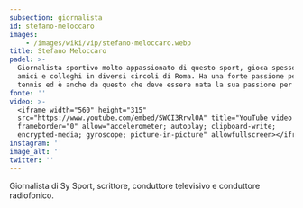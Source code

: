 ```yaml
---
subsection: giornalista
id: stefano-meloccaro
images: 
    - /images/wiki/vip/stefano-meloccaro.webp
title: Stefano Meloccaro
padel: >-
  Giornalista sportivo molto appassionato di questo sport, gioca spesso con
  amici e colleghi in diversi circoli di Roma. Ha una forte passione per il
  tennis ed è anche da questo che deve essere nata la sua passione per il padel.
fonte: ''
video: >-
  <iframe width="560" height="315"
  src="https://www.youtube.com/embed/SWCI3Rrwl0A" title="YouTube video player"
  frameborder="0" allow="accelerometer; autoplay; clipboard-write;
  encrypted-media; gyroscope; picture-in-picture" allowfullscreen></iframe>
instagram: ''
image_alt: ''
twitter: ''
---
```

Giornalista di Sy Sport, scrittore, conduttore televisivo e conduttore radiofonico.